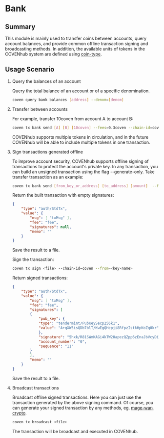 # Bank

## Summary

This module is mainly used to transfer coins between accounts, query account balances, and provide common offline transaction signing and broadcasting methods. In addition, the available units of tokens in the COVENhub system are defined using [coin-type](../concepts/coin-type.md).

## Usage Scenario

1. Query the balances of an account

    Query the total balance of an account or of a specific denomination.

    ```bash
    coven query bank balances [address] --denom=[denom]
    ```

2. Transfer between accounts

    For example, transfer 10coven from account A to account B:

    ```bash
    coven tx bank send [A] [B] [10coven] --fees=0.3coven --chain-id=coven
    ```

    COVENhub supports multiple tokens in circulation, and in the future COVENhub will be able to include multiple tokens in one transaction.

3. Sign transactions generated offline

    To improve account security, COVENhub supports offline signing of transactions to protect the account's private key. In any transaction, you can build an unsigned transaction using the flag --generate-only. Take transfer transaction as an example:

    ```bash
    coven tx bank send [from_key_or_address] [to_address] [amount]  --fees=0.3coven --generate-only
    ```

    Return the built transaction with empty signatures:

    ```json
    {
        "type": "auth/StdTx",
        "value": {
            "msg": [ "txMsg" ],
            "fee": "fee",
            "signatures": null,
            "memo": ""
        }
    }
    ```

    Save the result to a file.

    Sign the transaction:

    ```bash
    coven tx sign <file> --chain-id=coven --from=<key-name>
    ```

    Return signed transactions:

    ```json
    {
        "type": "auth/StdTx",
        "value": {
            "msg": [ "txMsg" ],
            "fee": "fee",
            "signatures": [
            {
                "pub_key": {
                "type": "tendermint/PubKeySecp256k1",
                "value": "A+qXW5isQDb7blT/KwEgQHepji8RfpzIstkHpKoZq0kr"
                },
                "signature": "5hxk/R81SWmKAGi4kTW2OapezQZpp6zEnaJbVcyDiWRfgBm4Uejq8+CDk6uzk0aFSgAZzz06E014UkgGpelU7w==",
                "account_number": "0",
                "sequence": "11"
            }
            ],
            "memo": ""
        }
    }
    ```

    Save the result to a file.

4. Broadcast transactions

    Broadcast offline signed transactions. Here you can just use the transaction generated by the above signing command. Of course, you can generate your signed transaction by any methods, eg. [mage-war-crypto](https://github.com/mage-war/mage-war-crypto).

    ```bash
    coven tx broadcast <file>
    ```

    The transaction will be broadcast and executed in COVENhub.
